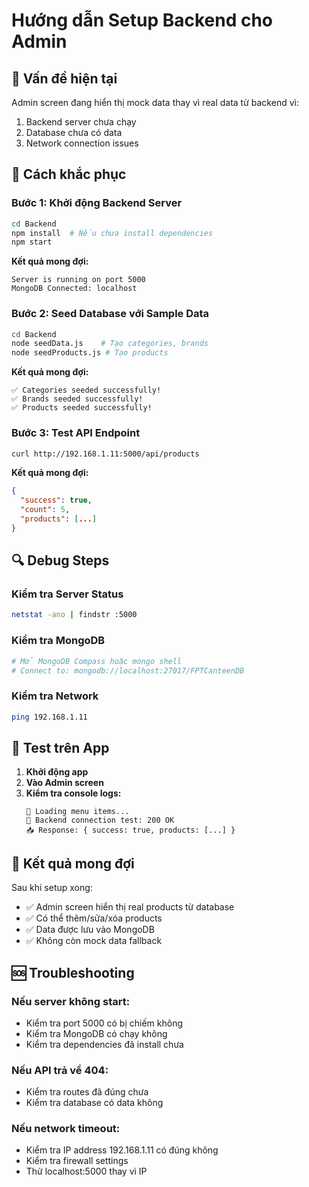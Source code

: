 # Hướng dẫn Setup Backend cho Admin

## 🚨 Vấn đề hiện tại
Admin screen đang hiển thị mock data thay vì real data từ backend vì:
1. Backend server chưa chạy
2. Database chưa có data
3. Network connection issues

## 🔧 Cách khắc phục

### Bước 1: Khởi động Backend Server
```bash
cd Backend
npm install  # Nếu chưa install dependencies
npm start
```

**Kết quả mong đợi:**
```
Server is running on port 5000
MongoDB Connected: localhost
```

### Bước 2: Seed Database với Sample Data
```bash
cd Backend
node seedData.js    # Tạo categories, brands
node seedProducts.js # Tạo products
```

**Kết quả mong đợi:**
```
✅ Categories seeded successfully!
✅ Brands seeded successfully!
✅ Products seeded successfully!
```

### Bước 3: Test API Endpoint
```bash
curl http://192.168.1.11:5000/api/products
```

**Kết quả mong đợi:**
```json
{
  "success": true,
  "count": 5,
  "products": [...]
}
```

## 🔍 Debug Steps

### Kiểm tra Server Status
```bash
netstat -ano | findstr :5000
```

### Kiểm tra MongoDB
```bash
# Mở MongoDB Compass hoặc mongo shell
# Connect to: mongodb://localhost:27017/FPTCanteenDB
```

### Kiểm tra Network
```bash
ping 192.168.1.11
```

## 📱 Test trên App

1. **Khởi động app**
2. **Vào Admin screen**
3. **Kiểm tra console logs:**
   ```
   🔄 Loading menu items...
   🔗 Backend connection test: 200 OK
   📥 Response: { success: true, products: [...] }
   ```

## 🎯 Kết quả mong đợi

Sau khi setup xong:
- ✅ Admin screen hiển thị real products từ database
- ✅ Có thể thêm/sửa/xóa products
- ✅ Data được lưu vào MongoDB
- ✅ Không còn mock data fallback

## 🆘 Troubleshooting

### Nếu server không start:
- Kiểm tra port 5000 có bị chiếm không
- Kiểm tra MongoDB có chạy không
- Kiểm tra dependencies đã install chưa

### Nếu API trả về 404:
- Kiểm tra routes đã đúng chưa
- Kiểm tra database có data không

### Nếu network timeout:
- Kiểm tra IP address 192.168.1.11 có đúng không
- Kiểm tra firewall settings
- Thử localhost:5000 thay vì IP 
